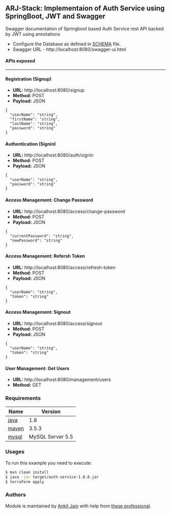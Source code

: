 ## ARJ-Stack: Implementaion of Auth Service using SpringBoot, JWT and Swagger

Swagger documentation of Springboot based Auth Service rest API backed by JWT using annotations

- Configure the Database as defined in [SCHEMA](./schema.sql) file.
- Swagger URL - http://localhost:8080/swagger-ui.html

#### APIs exposed
---

#### Registration (Signup)

- <b>URL:</b> http://localhost:8080/signup
- <b>Method:</b> POST
- <b>Payload:</b> JSON
```
{
  "userName": "string",
  "firstName": "string",
  "lastName": "string",
  "password": "string"
}
```

#### Authentication (Signin)

- <b>URL:</b> http://localhost:8080/auth/signin
- <b>Method:</b> POST
- <b>Payload:</b> JSON
```
{
  "userName": "string",
  "password": "string"
}
```

#### Access Management: Change Password

- <b>URL:</b> http://localhost:8080/access/change-password
- <b>Method:</b> POST
- <b>Payload:</b> JSON
```
{
  "currentPassword": "string",
  "newPassword": "string"
}
```

#### Access Management: Refersh Token

- <b>URL:</b> http://localhost:8080/access/refresh-token
- <b>Method:</b> POST
- <b>Payload:</b> JSON
```
{
  "userName": "string",
  "token": "string"
}
```

#### Access Management: Signout

- <b>URL:</b> http://localhost:8080/access/signout
- <b>Method:</b> POST
- <b>Payload:</b> JSON
```
{
  "userName": "string",
  "token": "string"
}
```

#### User Management: Get Users

- <b>URL:</b> http://localhost:8080/management/users
- <b>Method:</b> GET

### Requirements

| Name | Version |
|------|---------|
| <a name="requirement_java"></a> [java](#requirement\_java) | 1.8 |
| <a name="requirement_maven"></a> [maven](#requirement\_maven) | 3.5.3 |
| <a name="requirement_mysql"></a> [mysql](#requirement\_maven) | MySQL Server 5.5 |

### Usages

To run this example you need to execute:

```bash
$ mvn clean install
$ java -jar target/auth-service-1.0.0.jar
$ terraform apply
```

### Authors

Module is maintained by [Ankit Jain](https://github.com/ankit-jn) with help from [these professional](https://github.com/ankit-jn/auth-service-with-springboot-jwt-swagger/graphs/contributors).
